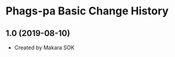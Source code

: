 Phags-pa Basic Change History
====================

1.0 (2019-08-10)
----------------
* Created by Makara SOK
